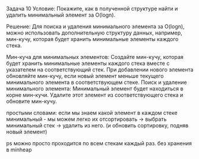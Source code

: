 Задача 10
Условие: Покажите, как в полученной структуре найти и удалить минимальный элемент за O(logn).

Решение:
Для поиска и удаления минимального элемента за O(logn), можно использовать дополнительную структуру данных, например,
мин-кучу, которая будет хранить минимальные элементы каждого стека.

Мин-куча для минимальных элементов:
Создайте мин-кучу, которая будет хранить минимальные элементы каждого стека вместе с указателем на соответствующий стек.
При добавлении нового элемента обновляйте мин-кучу, если новый элемент меньше текущего минимального элемента в
соответствующем стеке.
Поиск и удаление минимального элемента:
Минимальный элемент будет находиться в корне мин-кучи.
Удалите этот элемент из соответствующего стека и обновите мин-кучу.


простыми словами: 
если мы знаем какой элемент в каждом стеке минимальный - мы можем легко их отсортировать -> выбрать минимальный стек
-> удалить из него. (и обновить сортировку, подняв новый элемент)

ps можно просто проходится по всем стекам каждый раз. без хранения в minheap